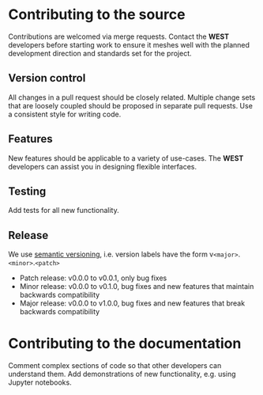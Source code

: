 # Contributing to the source

Contributions are welcomed via merge requests. Contact the **WEST** developers before starting work to ensure it meshes well with the planned development direction and
standards set for the project.

## Version control

All changes in a pull request should be closely related. Multiple change sets that are loosely coupled should be proposed in separate pull requests. Use a consistent style for writing code.

## Features

New features should be applicable to a variety of use-cases. The **WEST** developers can assist you in designing flexible interfaces.

## Testing

Add tests for all new functionality.

## Release

We use [semantic versioning](https://semver.org/), i.e. version labels have the form v`<major>`.`<minor>`.`<patch>`

 - Patch release: v0.0.0 to v0.0.1, only bug fixes
 - Minor release: v0.0.0 to v0.1.0, bug fixes and new features that maintain backwards compatibility
 - Major release: v0.0.0 to v1.0.0, bug fixes and new features that break backwards compatibility

# Contributing to the documentation

Comment complex sections of code so that other developers can understand them.
Add demonstrations of new functionality, e.g. using Jupyter notebooks.


